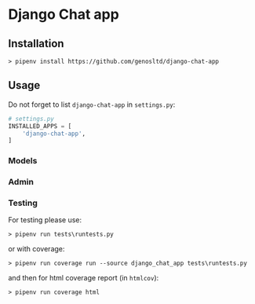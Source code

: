 # Django Chat app

## Installation

~~~
> pipenv install https://github.com/genosltd/django-chat-app
~~~

## Usage

Do not forget to list `django-chat-app` in `settings.py`:

~~~python
# settings.py
INSTALLED_APPS = [
    'django-chat-app',
]
~~~

### Models

### Admin


### Testing

For testing please use:

~~~
> pipenv run tests\runtests.py
~~~

or with coverage:

~~~
> pipenv run coverage run --source django_chat_app tests\runtests.py
~~~

and then for html coverage report (in `htmlcov`):

~~~
> pipenv run coverage html
~~~


